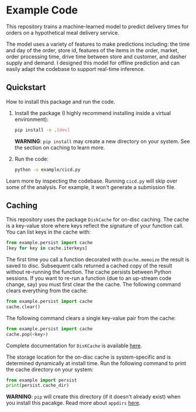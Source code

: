 Example Code
=======================

This repository trains a machine-learned model to predict delivery times for
orders on a hypothetical meal delivery service.

The model uses a variety of features to make predictions including: the
time and day of the order, store id, features of the items in the order,
market, order processing time, drive time between store and customer,
and dasher supply and demand.  I designed this model for offline prediction
and can easily adapt the codebase to support real-time inference.


Quickstart
----------

How to install this package and run the code.

1. Install the package (I highly recommend installing
inside a virtual environment):

    ```bash
    pip install -e .[dev]
    ```

    **WARNING**: `pip install` may create a new directory on your system.
    See the section on caching to learn more.


2. Run the code:

    ```bash
    python -u example/cicd.py
    ```

Learn more by inspecting the codebase.  Running `cicd.py` will skip over
some of the analysis.  For example, it won't generate a submission
file.


Caching
----

This repository uses the package `DiskCache` for on-disc caching.  The cache is a
key-value store where keys reflect the signature of your function call.  You can
list keys in the cache with:

``` python
from example.persist import cache
[key for key in cache.iterkeys]
```

The first time you call a function decorated with `@cache.memoize` the result
is saved to disc.  Subsequent calls returned a cached copy of the result without
re-running the function.  The cache persists between Python sessions.  If you
want to re-run a function (due to an up-stream code change, say) you must
first clear the the cache.  The following command clears everything
from the cache:

``` python
from example.persist import cache
cache.clear()
```

The following command clears a single key-value pair from the cache:

``` python
from example.persist import cache
cache.pop(<key>)
```

Complete documentation for `DisKCache` is available
[here](http://www.grantjenks.com/docs/diskcache/api.html).

The storage location for the on-disc cache is system-specific and is
determined dynamically at install time.  Run the following command to
print the cache directory on your system:

``` python
from example import persist
print(persist.cache_dir)
```

**WARNING**: `pip` will create this directory (if it doesn't already exist)
when you install this pacakge.  Read more about `appdirs`
[here](https://github.com/ActiveState/appdirs).

